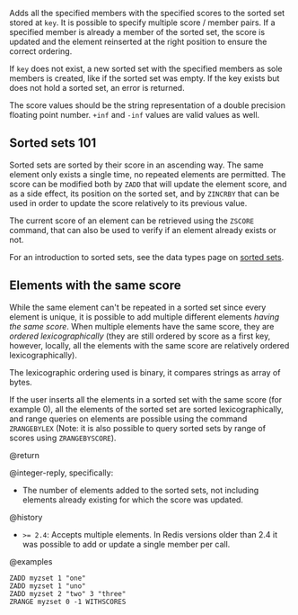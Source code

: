Adds all the specified members with the specified scores to the sorted set
stored at `key`.
It is possible to specify multiple score / member pairs.
If a specified member is already a member of the sorted set, the score is
updated and the element reinserted at the right position to ensure the correct
ordering.

If `key` does not exist, a new sorted set with the specified members as sole
members is created, like if the sorted set was empty.
If the key exists but does not hold a sorted set, an error is returned.

The score values should be the string representation of a double precision
floating point number.
`+inf` and `-inf` values are valid values as well.

## Sorted sets 101

Sorted sets are sorted by their score in an ascending way.
The same element only exists a single time, no repeated elements are permitted.
The score can be modified both by `ZADD` that will update the element score, and
as a side effect, its position on the sorted set, and by `ZINCRBY` that can be
used in order to update the score relatively to its previous value.

The current score of an element can be retrieved using the `ZSCORE` command,
that can also be used to verify if an element already exists or not.

For an introduction to sorted sets, see the data types page on [sorted
sets][tdtss].

[tdtss]: /topics/data-types#sorted-sets

## Elements with the same score

While the same element can't be repeated in a sorted set since every element
is unique, it is possible to add multiple different elements _having the same
score_.
When multiple elements have the same score, they are _ordered lexicographically_
(they are still ordered by score as a first key, however, locally, all the
elements with the same score are relatively ordered lexicographically).

The lexicographic ordering used is binary, it compares strings as array of
bytes.

If the user inserts all the elements in a sorted set with the same score (for
example 0), all the elements of the sorted set are sorted lexicographically, and
range queries on elements are possible using the command `ZRANGEBYLEX` (Note: it
is also possible to query sorted sets by range of scores using `ZRANGEBYSCORE`).

@return

@integer-reply, specifically:

* The number of elements added to the sorted sets, not including elements
  already existing for which the score was updated.

@history

* `>= 2.4`: Accepts multiple elements.
  In Redis versions older than 2.4 it was possible to add or update a single
  member per call.

@examples

```cli
ZADD myzset 1 "one"
ZADD myzset 1 "uno"
ZADD myzset 2 "two" 3 "three"
ZRANGE myzset 0 -1 WITHSCORES
```
